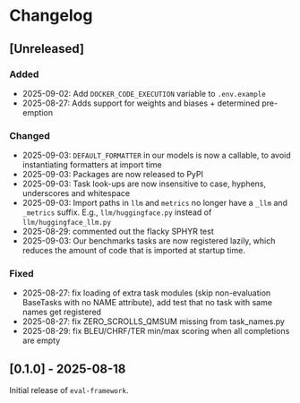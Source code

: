 # Changelog

## [Unreleased]

### Added

- 2025-09-02: Add `DOCKER_CODE_EXECUTION` variable to `.env.example`
- 2025-08-27: Adds support for weights and biases + determined pre-emption

### Changed

- 2025-09-03: `DEFAULT_FORMATTER` in our models is now a callable, to avoid instantiating formatters at import time
- 2025-09-03: Packages are now released to PyPI
- 2025-09-03: Task look-ups are now insensitive to case, hyphens, underscores and whitespace
- 2025-09-03: Import paths in `llm` and `metrics` no longer have a `_llm` and `_metrics` suffix. E.g., `llm/huggingface.py` instead of `llm/huggingface_llm.py`
- 2025-08-29: commented out the flacky SPHYR test
- 2025-09-03: Our benchmarks tasks are now registered lazily, which reduces the amount of code that is imported
              at startup time.

### Fixed

- 2025-08-27: fix loading of extra task modules (skip non-evaluation BaseTasks with no NAME attribute), add test that no task with same names get registered
- 2025-08-27: fix ZERO_SCROLLS_QMSUM missing from task_names.py
- 2025-08-29: fix BLEU/CHRF/TER min/max scoring when all completions are empty

## [0.1.0] - 2025-08-18

Initial release of `eval-framework`.
